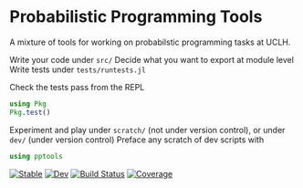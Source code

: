# Probabilistic Programming Tools

A mixture of tools for working on probabilstic programming tasks at UCLH.

Write your code under `src/`
Decide what you want to export at module level 
Write tests under `tests/runtests.jl`

Check the tests pass from the REPL

```julia
using Pkg
Pkg.test()
```

Experiment and play under `scratch/` (not under version control), or under `dev/` (under version control)
Preface any scratch of dev scripts with 

```julia
using pptools
```

[![Stable](https://img.shields.io/badge/docs-stable-blue.svg)](https://docsteveharris.github.io/pptools.jl/stable/)
[![Dev](https://img.shields.io/badge/docs-dev-blue.svg)](https://docsteveharris.github.io/pptools.jl/dev/)
[![Build Status](https://github.com/docsteveharris/pptools.jl/actions/workflows/CI.yml/badge.svg?branch=main)](https://github.com/docsteveharris/pptools.jl/actions/workflows/CI.yml?query=branch%3Amain)
[![Coverage](https://codecov.io/gh/docsteveharris/pptools.jl/branch/main/graph/badge.svg)](https://codecov.io/gh/docsteveharris/pptools.jl)
